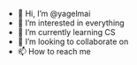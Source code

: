 - 👋 Hi, I’m @yagelmai
- 👀 I’m interested in everything
- 🌱 I’m currently learning CS
- 💞️ I’m looking to collaborate on 
- 📫 How to reach me

<!---
yagelmai/yagelmai is a ✨ special ✨ repository because its `README.md` (this file) appears on your GitHub profile.
You can click the Preview link to take a look at your changes.
--->
